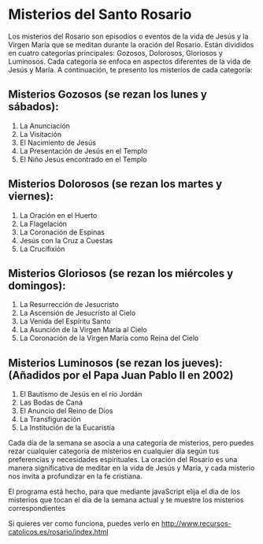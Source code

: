 # Misterios del Santo Rosario

Los misterios del Rosario son episodios o eventos de la vida de Jesús y la Virgen María que se meditan durante la oración del Rosario. Están divididos en cuatro categorías principales: Gozosos, Dolorosos, Gloriosos y Luminosos. Cada categoría se enfoca en aspectos diferentes de la vida de Jesús y María. A continuación, te presento los misterios de cada categoría:

## Misterios Gozosos (se rezan los lunes y sábados):

1. La Anunciación
2. La Visitación
3. El Nacimiento de Jesús
4. La Presentación de Jesús en el Templo
5. El Niño Jesús encontrado en el Templo

## Misterios Dolorosos (se rezan los martes y viernes):
1.    La Oración en el Huerto
2.    La Flagelación
3.    La Coronación de Espinas
4.    Jesús con la Cruz a Cuestas
5.    La Crucifixión

## Misterios Gloriosos (se rezan los miércoles y domingos):

1.    La Resurrección de Jesucristo
2.    La Ascensión de Jesucristo al Cielo
3.    La Venida del Espíritu Santo
4.    La Asunción de la Virgen María al Cielo
5.    La Coronación de la Virgen María como Reina del Cielo

## Misterios Luminosos (se rezan los jueves): (Añadidos por el Papa Juan Pablo II en 2002)

1.    El Bautismo de Jesús en el río Jordán
2.    Las Bodas de Caná
3.    El Anuncio del Reino de Dios
4.    La Transfiguración
5.    La Institución de la Eucaristía

Cada día de la semana se asocia a una categoría de misterios, pero puedes rezar cualquier categoría de misterios en cualquier día según tus preferencias y necesidades espirituales. La oración del Rosario es una manera significativa de meditar en la vida de Jesús y María, y cada misterio nos invita a profundizar en la fe cristiana.

El programa está hecho, para que mediante javaScript elija el dia de los misterios que tocan el día de la semana actual y te muestre los misterios correspondientes

Si quieres ver como funciona, puedes verlo en http://www.recursos-catolicos.es/rosario/index.html